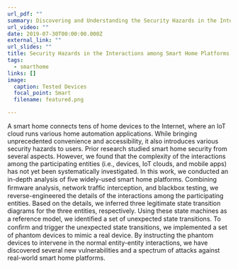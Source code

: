 ```yaml
---
url_pdf: ""
summary: Discovering and Understanding the Security Hazards in the Interactions between IoT Devices, Mobile Apps, and Clouds on Smart Home Platforms
url_video: ""
date: 2019-07-30T00:00:00.000Z
external_link: ""
url_slides: ""
title: Security Hazards in the Interactions among Smart Home Platforms
tags:
  - smarthome
links: []
image:
  caption: Tested Devices
  focal_point: Smart
  filename: featured.png

---
```

A smart home connects tens of home devices to the Internet, where an IoT cloud runs various home automation applications. While bringing unprecedented convenience and accessibility, it also introduces various security hazards to users. Prior research studied smart home security from several aspects. However, we found that the complexity of the interactions among the participating entities (i.e., devices, IoT clouds, and mobile apps) has not yet been systematically investigated. In this work, we conducted an in-depth analysis of ﬁve widely-used smart home platforms. Combining ﬁrmware analysis, network trafﬁc interception, and blackbox testing, we reverse-engineered the details of the interactions among the participating entities. Based on the details, we inferred three legitimate state transition diagrams for the three entities, respectively. Using these state machines as a reference model, we identiﬁed a set of unexpected state transitions. To conﬁrm and trigger the unexpected state transitions, we implemented a set of phantom devices to mimic a real device. By instructing the phantom devices to intervene in the normal entity-entity interactions, we have discovered several new vulnerabilities and a spectrum of attacks against real-world smart home platforms.
